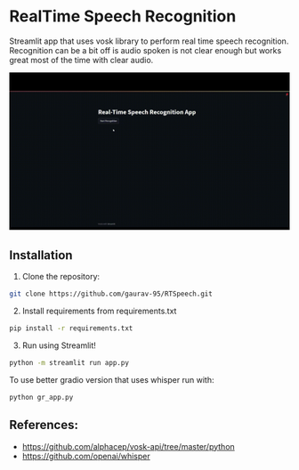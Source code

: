 # RealTime Speech Recognition

Streamlit app that uses vosk library to perform real time speech recognition.
Recognition can be a bit off is audio spoken is not clear enough but works great most of the time with clear audio.

<p align="center">
    <img src="https://github.com/gaurav-95/RTSpeech/blob/be34fedf3cdfb254bda78cd65f975bb1faa69439/demo/RTS-Demo.gif"/>
</p>

## Installation

1. Clone the repository:

```bash
git clone https://github.com/gaurav-95/RTSpeech.git

```

2. Install requirements from requirements.txt

```bash
pip install -r requirements.txt
```

3. Run using Streamlit!

```bash
python -m streamlit run app.py
```

To use better gradio version that uses whisper run with: 
```bash
python gr_app.py
```

## References:
- https://github.com/alphacep/vosk-api/tree/master/python
- https://github.com/openai/whisper
